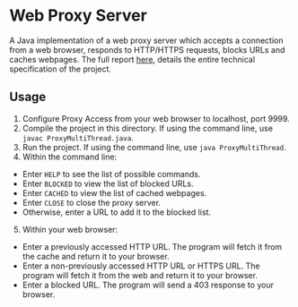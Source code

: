 # Web Proxy Server
A Java implementation of a web proxy server which accepts a connection from a web browser, responds to HTTP/HTTPS requests, blocks URLs and caches webpages. The full report [here](Proxy-Server-Report.pdf), details the entire technical specification of the project.

## Usage
1. Configure Proxy Access from your web browser to localhost, port 9999.
2. Compile the project in this directory. If using the command line, use `javac ProxyMultiThread.java`.
3. Run the project. If using the command line, use `java ProxyMultiThread`.
4. Within the command line:
  - Enter `HELP` to see the list of possible commands.
  - Enter `BLOCKED` to view the list of blocked URLs.
  - Enter `CACHED` to view the list of cached webpages.
  - Enter `CLOSE` to close the proxy server.
  - Otherwise, enter a URL to add it to the blocked list.
5. Within your web browser:
  - Enter a previously accessed HTTP URL. The program will fetch it from the cache and return it to your browser.
  - Enter a non-previously accessed HTTP URL or HTTPS URL. The program will fetch it from the web and return it to your browser.
  - Enter a blocked URL. The program will send a 403 response to your browser.